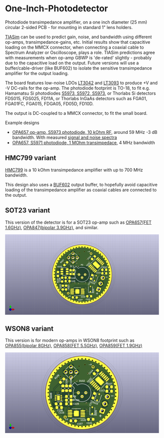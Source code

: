 # One-Inch-Photodetector
Photodiode transimpedance amplifier, on a one inch diameter (25 mm) circular 2-sided PCB - for mounting in standard 1" lens holders.

[TIASim](https://github.com/aewallin/TIASim) can be used to predict gain, noise, and bandwidth using different op-amps, transimpedance-gains, etc. Initial results show that capacitive loading on the MMCX connector, when connecting a coaxial cable to Spectrum Analyzer or Oscilloscope, plays a role. TIASim predictions agree with measurements when op-amp GBWP is 'de-rated' slightly - probably due to the capacitive load on the output. Future versions will use a buffer/cable-driver (like BUF602) to isolate the sensitive transimpedance amplifier for the output loading.

The board features low-noise LDOs [LT3042](https://www.analog.com/media/en/technical-documentation/data-sheets/3042fb.pdf) and [LT3093](https://www.analog.com/media/en/technical-documentation/data-sheets/lt3093.pdf) to produce +V and -V DC-rails for the op-amp. The photodiode footprint is TO-18, to fit e.g. Hamamatsu Si photodiodes [S5973, S5972, S5973](https://www.hamamatsu.com/resources/pdf/ssd/s5971_etc_kpin1025e.pdf), or Thorlabs Si detectors FDS015, FDS025, FD11A, or Thorlabs InGaAs detectors such as FGA01, FGA01FC, FGA015, FDGA05, FD05D, FD10D.

The output is DC-coupled to a MMCX connector, to fit the small board.

Example designs
* [OPA657 op-amp, S5973 photodiode, 10 kOhm RF](http://www.anderswallin.net/2020/01/one-inch-photodetector-v1/), around 59 MHz -3 dB bandwidth. With measured [signal and noise spectra](http://www.anderswallin.net/2020/01/photodetector-signal-and-noise/)
* [OPA657, S5971 photodiode, 1 MOhm transimpedace](http://www.anderswallin.net/2020/05/1-mohm-4-mhz-photodetector/), 4 MHz bandwidth


## HMC799 variant

[HMC799](https://www.analog.com/media/en/technical-documentation/data-sheets/hmc799.pdf) is a 10 kOhm transimpedance amplifier with up to 700 MHz bandwidth.

This design also uses a [BUF602](https://www.ti.com/lit/ds/symlink/buf602.pdf) output buffer, to hopefully avoid capacitive loading of the transimpedance amplifier as coaxial cables are connected to the output.

## SOT23 variant
This version of the detector is for a SOT23 op-amp such as [OPA657(FET 1.6GHz)](http://www.ti.com/lit/ds/sbos197f/sbos197f.pdf), [OPA847(bipolar 3.9GHz)](http://www.ti.com/lit/ds/symlink/opa847.pdf), and similar.

![sot23_pcb_image](doc/circulaire_SOT23.png)


## WSON8 variant
This version is for modern op-amps in WSON8 footprint such as [OPA855(bipolar 8GHz)](http://www.ti.com/lit/ds/symlink/opa855.pdf), [OPA858(FET 5.5GHz)](https://www.ti.com/lit/ds/symlink/opa858.pdf), [OPA859(FET 1.9GHz)](http://www.ti.com/lit/ds/symlink/opa859.pdf)

![wson8_pcb_image](doc/circular_WSON8.png)


